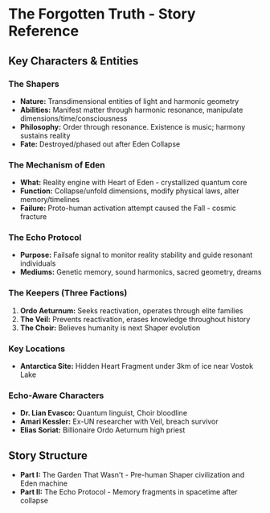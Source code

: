 # The Forgotten Truth - Story Reference

## Key Characters & Entities

### The Shapers
- **Nature:** Transdimensional entities of light and harmonic geometry
- **Abilities:** Manifest matter through harmonic resonance, manipulate dimensions/time/consciousness
- **Philosophy:** Order through resonance. Existence is music; harmony sustains reality
- **Fate:** Destroyed/phased out after Eden Collapse

### The Mechanism of Eden
- **What:** Reality engine with Heart of Eden - crystallized quantum core
- **Function:** Collapse/unfold dimensions, modify physical laws, alter memory/timelines
- **Failure:** Proto-human activation attempt caused the Fall - cosmic fracture

### The Echo Protocol
- **Purpose:** Failsafe signal to monitor reality stability and guide resonant individuals
- **Mediums:** Genetic memory, sound harmonics, sacred geometry, dreams

### The Keepers (Three Factions)
1. **Ordo Aeturnum:** Seeks reactivation, operates through elite families
2. **The Veil:** Prevents reactivation, erases knowledge throughout history
3. **The Choir:** Believes humanity is next Shaper evolution

### Key Locations
- **Antarctica Site:** Hidden Heart Fragment under 3km of ice near Vostok Lake

### Echo-Aware Characters
- **Dr. Lian Evasco:** Quantum linguist, Choir bloodline
- **Amari Kessler:** Ex-UN researcher with Veil, breach survivor
- **Elias Soriat:** Billionaire Ordo Aeturnum high priest

## Story Structure
- **Part I:** The Garden That Wasn't - Pre-human Shaper civilization and Eden machine
- **Part II:** The Echo Protocol - Memory fragments in spacetime after collapse
